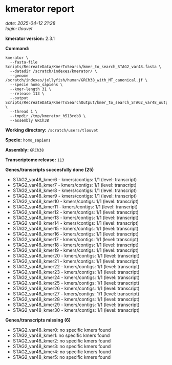 # kmerator report
*date: 2025-04-12 21:28*  
*login: tlouvet*

**kmerator version:** 2.3.1

**Command:**

```
kmerator \
  --fasta-file Scripts/RecreateData/KmerToSearch/kmer_to_search_STAG2_var48.fasta \
  --datadir /scratch/indexes/kmerator/ \
  --genome /scratch/indexes/jellyfish/human/GRCh38_with_MT_canonical.jf \
  --specie homo_sapiens \
  --kmer-length 31 \
  --release 113 \
  --output Scripts/RecreateData/KmerToSearchOutput/kmer_to_search_STAG2_var48_output \
  --thread 1 \
  --tmpdir /tmp/kmerator_h513rob8 \
  --assembly GRCh38
```

**Working directory:** `/scratch/users/tlouvet`

**Specie:** `homo_sapiens`

**Assembly:** `GRCh38`

**Transcriptome release:** `113`

**Genes/transcripts succesfully done (25)**

- STAG2_var48_kmer6 - kmers/contigs: 1/1 (level: transcript)
- STAG2_var48_kmer7 - kmers/contigs: 1/1 (level: transcript)
- STAG2_var48_kmer8 - kmers/contigs: 1/1 (level: transcript)
- STAG2_var48_kmer9 - kmers/contigs: 1/1 (level: transcript)
- STAG2_var48_kmer10 - kmers/contigs: 1/1 (level: transcript)
- STAG2_var48_kmer11 - kmers/contigs: 1/1 (level: transcript)
- STAG2_var48_kmer12 - kmers/contigs: 1/1 (level: transcript)
- STAG2_var48_kmer13 - kmers/contigs: 1/1 (level: transcript)
- STAG2_var48_kmer14 - kmers/contigs: 1/1 (level: transcript)
- STAG2_var48_kmer15 - kmers/contigs: 1/1 (level: transcript)
- STAG2_var48_kmer16 - kmers/contigs: 1/1 (level: transcript)
- STAG2_var48_kmer17 - kmers/contigs: 1/1 (level: transcript)
- STAG2_var48_kmer18 - kmers/contigs: 1/1 (level: transcript)
- STAG2_var48_kmer19 - kmers/contigs: 1/1 (level: transcript)
- STAG2_var48_kmer20 - kmers/contigs: 1/1 (level: transcript)
- STAG2_var48_kmer21 - kmers/contigs: 1/1 (level: transcript)
- STAG2_var48_kmer22 - kmers/contigs: 1/1 (level: transcript)
- STAG2_var48_kmer23 - kmers/contigs: 1/1 (level: transcript)
- STAG2_var48_kmer24 - kmers/contigs: 1/1 (level: transcript)
- STAG2_var48_kmer25 - kmers/contigs: 1/1 (level: transcript)
- STAG2_var48_kmer26 - kmers/contigs: 1/1 (level: transcript)
- STAG2_var48_kmer27 - kmers/contigs: 1/1 (level: transcript)
- STAG2_var48_kmer28 - kmers/contigs: 1/1 (level: transcript)
- STAG2_var48_kmer29 - kmers/contigs: 1/1 (level: transcript)
- STAG2_var48_kmer30 - kmers/contigs: 1/1 (level: transcript)


**Genes/transcripts missing (6)**

- STAG2_var48_kmer0: no specific kmers found
- STAG2_var48_kmer1: no specific kmers found
- STAG2_var48_kmer2: no specific kmers found
- STAG2_var48_kmer3: no specific kmers found
- STAG2_var48_kmer4: no specific kmers found
- STAG2_var48_kmer5: no specific kmers found
